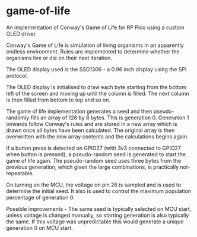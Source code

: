 # game-of-life
An implementation of Conway's Game of Life for RP Pico using a custom OLED driver

Conway's Game of Life is simulation of living organisms in an apparently endless environment. Rules are implemented to determine whether the organisms live or die on their next iteration.

The OLED display used is the SSD1306 - a 0.96 inch display using the SPI protocol.

The OLED display is initialised to draw each byte starting from the bottom left of the screen and moving up until the column is filled. The next column is then filled from bottom to top and so on.

The game of life implementation generates a seed and then pseudo-randomly fills an array of 128 by 8 bytes. This is generation 0. Generation 1 onwards follow Conway's rules and are stored in a new array which is drawn once all bytes have been calculated. The original array is then overwritten with the new array contents and the calculations begins again.

If a button press is detected on GPIO27 (with 3v3 connected to GPIO27 when button is pressed), a pseudo-random seed is generated to start the game of life again. The pseudo-random seed uses three bytes from the previous generation, which given the large combinations, is practically not-repeatable.

On turning on the MCU, the voltage on pin 26 is sampled and is used to determine the initial seed. It also is used to control the maximum population percentage of generation 0.

Possible improvements - 
The same seed is typically selected on MCU start, unless voltage is changed manually, so starting generation is also typically the same. If this voltage was unpredictable this would generate a unique generation 0 on MCU start. 
